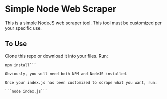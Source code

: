 # Simple Node Web Scraper

This is a simple NodeJS web scraper tool. This tool must be customized per your specific use. 

## To Use
Clone this repo or download it into your files. Run: 

```npm init
npm install```

Obviously, you will need both NPM and NodeJS installed. 

Once your index.js has been customized to scrape what you want, run:

```node index.js```